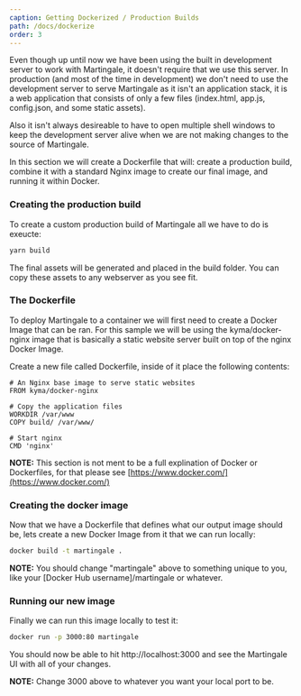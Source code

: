 ```yaml
---
caption: Getting Dockerized / Production Builds
path: /docs/dockerize
order: 3
---
```


Even though up until now we have been using the built in development server to work with Martingale, it doesn't require that we use this server.  In production (and most of the time in development) we don't need to use the development server to serve Martingale as it isn't an application stack, it is a web application that consists of only a few files (index.html, app.js, config.json, and some static assets).

Also it isn't always desireable to have to open multiple shell windows to keep the development server alive when we are not making changes to the source of Martingale.

In this section we will create a Dockerfile that will: create a production build, combine it with a standard Nginx image to create our final image, and running it within Docker.

### Creating the production build

To create a custom production build of Martingale all we have to do is exeucte:

``` bash
yarn build
```

The final assets will be generated and placed in the build folder.  You can copy these assets to any webserver as you see fit.

### The Dockerfile

To deploy Martingale to a container we will first need to create a Docker Image that can be ran.  For this sample we will be using the kyma/docker-nginx image that is basically a static website server built on top of the nginx Docker Image.

Create a new file called Dockerfile, inside of it place the following contents:

``` docker
# An Nginx base image to serve static websites
FROM kyma/docker-nginx

# Copy the application files
WORKDIR /var/www
COPY build/ /var/www/

# Start nginx
CMD 'nginx'
```

**NOTE:** This section is not ment to be a full explination of Docker or Dockerfiles, for that please see [https://www.docker.com/](https://www.docker.com/)

### Creating the docker image

Now that we have a Dockerfile that defines what our output image should be, lets create a new Docker Image from it that we can run locally:

``` bash
docker build -t martingale .
```

**NOTE:** You should change "martingale" above to something unique to you, like your [Docker Hub username]/martingale or whatever.

### Running our new image

Finally we can run this image locally to test it:

``` bash
docker run -p 3000:80 martingale
```

You should now be able to hit http://localhost:3000 and see the Martingale UI with all of your changes.

**NOTE:** Change 3000 above to whatever you want your local port to be.
